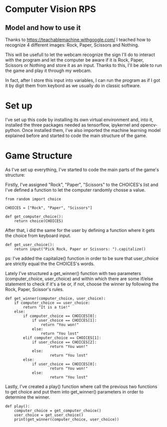 # Computer Vision RPS

## Model and how to use it

Thanks to https://teachablemachine.withgoogle.com/ I teached how to recognize 4 different images: Rock, Paper, Scissors and Nothing.

This will be usefull to let the webcam recognize the sign I'll do to interact with the program and let the computer be aware if it is Rock, Paper, Scissors or Nothing and store it as an input. Thanks to this, I'll be able to run the game and play it through my webcam.

In fact, after I store this input into variables, I can run the program as if I got it by digit them from keybord as we usually do in classic software.

# Set up

I've set up this code by installing its own virtual environment and, into it, installed the three packages needed as tensorflow, ipykernel and opencv-python.
Once installed them, I've also imported the machine learning model explained before and started to code the main structure of the game.

# Game Structure

As I've set up everything, I've started to code the main parts of the game's structure:

Firstly, I've assigned "Rock", "Paper", "Scissors" to the CHOICES's list and I've defined a function to let the computer randomly chosse a value.

```
from random import choice

CHOICES = ["Rock", "Paper", "Scissors"]

def get_computer_choice():
    return choice(CHOICES)
```

After that, i did the same for the user by defining a function where it gets the choice from keyboard input.

```
def get_user_choice():
    return input("Pick Rock, Paper or Scissors: ").capitalize()
```

ps: I've added the capitalize() function in order to be sure that user_choice are strictly equal the the CHOICES's words.

Lately I've structured a get_winner() function with two parameters (computer_choice, user_choice) and within which there are some if/else statement to check if it's a tie or, if not, choose the winner by following the Rock, Paper, Scissor's rules.

```
def get_winner(computer_choice, user_choice):
    if computer_choice == user_choice:
        return "It is a tie!"
    else:
        if computer_choice == CHOICES[0]:
            if user_choice == CHOICES[1]:
                return "You won!"
            else:
                return "You lost"
        elif computer_choice == CHOICES[1]:
            if user_choice == CHOICES[2]:
                    return "You won!"
            else:
                    return "You lost"
        else:
            if user_choice == CHOICES[0]:
                    return "You won!"
            else:
                    return "You lost"
```

Lastly, I've created a play() function where call the previous two functions to get choice and put them into get_winner() parameters in order to determine the winner.

```
def play():
    computer_choice = get_computer_choice()
    user_choice = get_user_choice()
    print(get_winner(computer_choice, user_choice))
```
